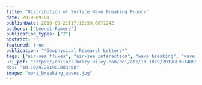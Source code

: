 ```yaml
---
title: "Distribution of Surface Wave Breaking Fronts"
date: 2019-09-01
publishDate: 2019-09-21T17:18:59.667124Z
authors: ["Leonel Romero"]
publication_types: ["2"]
abstract: ""
featured: true
publication: "*Geophysical Research Letters*"
tags: ["air-sea fluxes", "air-sea interaction", "wave breaking", "wave-current interaction"]
url_pdf: "https://onlinelibrary.wiley.com/doi/abs/10.1029/2019GL083408"
doi: "10.1029/2019GL083408"
image: "mori_breaking_waves.jpg"
---
```


